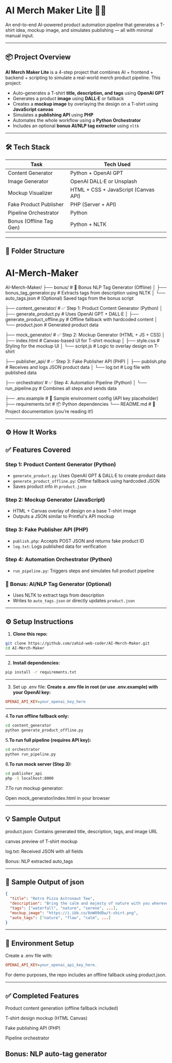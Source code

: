 # AI Merch Maker Lite 🎨👕

An end-to-end AI-powered product automation pipeline that generates a T-shirt idea, mockup image, and simulates publishing — all with minimal manual input.

---

## 📦 Project Overview

**AI Merch Maker Lite** is a 4-step project that combines AI + frontend + backend + scripting to simulate a real-world merch product pipeline.
This project:
- Auto-generates a T-shirt **title, description, and tags** using **OpenAI GPT**
- Generates a product **image** using **DALL·E** or fallback
- Creates a **mockup image** by overlaying the design on a T-shirt using **JavaScript canvas**
- Simulates a **publishing API** using **PHP**
- Automates the whole workflow using a **Python Orchestrator**
- Includes an optional **bonus AI/NLP tag extractor** using `nltk`

---

## 🛠️ Tech Stack

| Task                       | Tech Used           |
|----------------------------|---------------------|
| Content Generator          | Python + OpenAI GPT |
| Image Generator            | OpenAI DALL·E or Unsplash |
| Mockup Visualizer          | HTML + CSS + JavaScript (Canvas API) |
| Fake Product Publisher     | PHP (Server + API)  |
| Pipeline Orchestrator      | Python              |
| Bonus (Offline Tag Gen)    | Python + NLTK       |

---

## 📂 Folder Structure

# AI-Merch-Maker

AI-Merch-Maker/
├── bonus/                         # 🔹 Bonus NLP Tag Generator (Offline)
│   ├── bonus_tag_generator.py    # Extracts tags from description using NLTK
│   └── auto_tags.json            # (Optional) Saved tags from the bonus script

├── content_generator/            # ✅ Step 1: Product Content Generator (Python)
│   ├── generate_product.py       # Uses OpenAI GPT + DALL·E
│   ├── generate_product_offline.py # Offline fallback with hardcoded content
│   └── product.json              # Generated product data

├── mock_generator/               # ✅ Step 2: Mockup Generator (HTML + JS + CSS)
│   ├── index.html                # Canvas-based UI for T-shirt mockup
│   ├── style.css                 # Styling for the mockup UI
│   └── script.js                 # Logic to overlay design on T-shirt

├── publisher_api/                # ✅ Step 3: Fake Publisher API (PHP)
│   ├── publish.php               # Receives and logs JSON product data
│   └── log.txt                   # Log file with published data

├── orchestrator/                 # ✅ Step 4: Automation Pipeline (Python)
│   └── run_pipeline.py           # Combines all steps and sends data

├── .env.example                  # 🔐 Sample environment config (API key placeholder)
├── requirements.txt              # 📦 Python dependencies
└── README.md                     # 📘 Project documentation (you’re reading it!)


---

## ⚙️ How It Works

## ✅ Features Covered

### Step 1: Product Content Generator (Python)
- `generate_product.py`: Uses OpenAI GPT & DALL·E to create product data
- `generate_product_offline.py`: Offline fallback using hardcoded JSON
- Saves product info in `product.json`

### Step 2: Mockup Generator (JavaScript)
- HTML + Canvas overlay of design on a base T-shirt image
- Outputs a JSON similar to Printful's API mockup

### Step 3: Fake Publisher API (PHP)
- `publish.php`: Accepts POST JSON and returns fake product ID
- `log.txt`: Logs published data for verification

### Step 4: Automation Orchestrator (Python)
- `run_pipeline.py`: Triggers steps and simulates full product pipeline

### 🏅 Bonus: AI/NLP Tag Generator (Optional)
- Uses NLTK to extract tags from description
- Writes to `auto_tags.json` or directly updates `product.json`

--- 


## ⚙️ Setup Instructions

1. **Clone this repo:**

```bash
git clone https://github.com/zahid-web-coder/AI-Merch-Maker.git
cd AI-Merch-Maker
```
---

2. **Install dependencies:**

```bash
pip install -r requirements.txt
```
---
3. Set up .env file:
 **Create a .env file in root (or use .env.example) with your OpenAI key:**

```ini
OPENAI_API_KEY=your_openai_key_here
```
---
4.**To run offline fallback only:**

```bash
cd content_generator
python generate_product_offline.py
```

5.**To run full pipeline (requires API key):**

```bash
cd orchestrator
python run_pipeline.py
```

6.**To run mock server (Step 3):**

```bash
cd publisher_api
php -S localhost:8000
```

7.To run mockup generator:

Open mock_generator/index.html in your browser

---

## 💡 Sample Output
product.json: Contains generated title, description, tags, and image URL

canvas preview of T-shirt mockup

log.txt: Received JSON with all fields

Bonus: NLP extracted auto_tags

---

## 📸 Sample Output of json

```json
{
  "title": "Retro Pizza Astronaut Tee",
  "description": "Bring the calm and majesty of nature with you wherever you go...",
  "tags": ["waterfall", "nature", "serene", ...],
  "mockup_image": "https://i.ibb.co/8nW09dDw/t-shirt.png",
  "auto_tags": ["nature", "flow", "calm", ...]
}
```
---
## 🔐 Environment Setup
Create a .env file with:
```ini
OPENAI_API_KEY=your_openai_api_key_here.
```
For demo purposes, the repo includes an offline fallback using product.json.

---
## ✅ Completed Features
 Product content generation (offline fallback included)

 T-shirt design mockup (HTML Canvas)

 Fake publishing API (PHP)

 Pipeline orchestrator

 Bonus: NLP auto-tag generator
---



